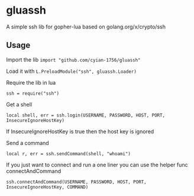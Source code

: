 # gluassh
A simple ssh lib for gopher-lua based on golang.org/x/crypto/ssh

## Usage

Import the lib `import "github.com/cyian-1756/gluassh"`

Load it with `L.PreloadModule("ssh", gluassh.Loader)`

Require the lib in lua

`ssh = require("ssh")`

Get a shell

`local shell, err = ssh.login(USERNAME, PASSWORD, HOST, PORT, InsecureIgnoreHostKey)`

If InsecureIgnoreHostKey is true then the host key is ignored

Send a command 

`local r, err = ssh.sendCommand(shell, "whoami")`

If you just want to connect and run a one liner you can use the helper func connectAndCommand

`ssh.connectAndCommand(USERNAME, PASSWORD, HOST, PORT, InsecureIgnoreHostKey, COMMAND)`